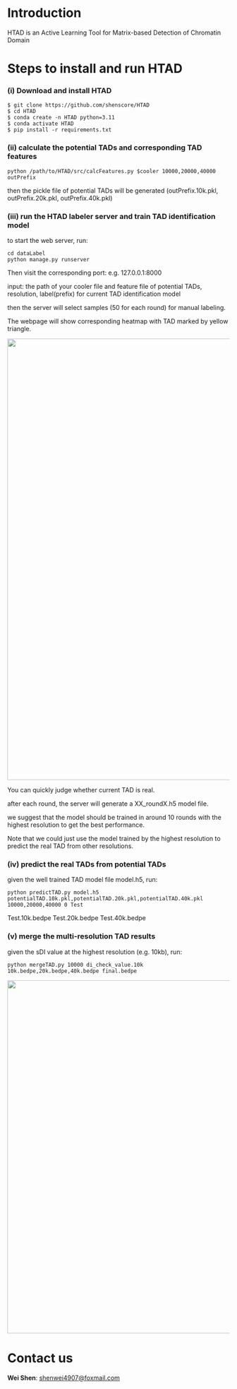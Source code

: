 <!-- <img width="200px" src="https://github.com/shenscore/HTAD/blob/master/doc/logo.png" /> -->

# Introduction
HTAD is an Active Learning Tool for Matrix-based Detection of Chromatin Domain

# Steps to install and run HTAD

### (i) Download and install HTAD
```
$ git clone https://github.com/shenscore/HTAD
$ cd HTAD
$ conda create -n HTAD python=3.11
$ conda activate HTAD
$ pip install -r requirements.txt
```

### (ii) calculate the potential TADs and corresponding TAD features
```
python /path/to/HTAD/src/calcFeatures.py $cooler 10000,20000,40000 outPrefix
```
then the pickle file of potential TADs will be generated (outPrefix.10k.pkl, outPrefix.20k.pkl, outPrefix.40k.pkl)

### (iii) run the HTAD labeler server and train TAD identification model
to start the web server, run:
```
cd dataLabel
python manage.py runserver
```
Then visit the corresponding port: e.g. 127.0.0.1:8000

input: the path of your cooler file and feature file of potential TADs, resolution, label(prefix) for current TAD identification model

then the server will select samples (50 for each round) for manual labeling.

The webpage will show corresponding heatmap with TAD marked by yellow triangle.

<img width="1000px" src="https://github.com/shenscore/HTAD/blob/master/docs/HTADdemo.gif" />

You can quickly judge whether current TAD is real.

after each round, the server will generate a XX_roundX.h5 model file.

we suggest that the model should be trained in around 10 rounds with the highest resolution to get the best performance.

Note that we could just use the model trained by the highest resolution to predict the real TAD from other resolutions.

### (iv) predict the real TADs from potential TADs
given the well trained TAD model file model.h5, run:
```
python predictTAD.py model.h5 potentialTAD.10k.pkl,potentialTAD.20k.pkl,potentialTAD.40k.pkl 10000,20000,40000 0 Test
```
Test.10k.bedpe Test.20k.bedpe Test.40k.bedpe
### (v) merge the multi-resolution TAD results
given the sDI value at the highest resolution (e.g. 10kb), run:
```
python mergeTAD.py 10000 di_check_value.10k 10k.bedpe,20k.bedpe,40k.bedpe final.bedpe
```
<img width="800px" src="https://github.com/shenscore/HTAD/blob/master/docs/pic1.png" />



# Contact us

**Wei Shen**: shenwei4907@foxmail.com <br>
